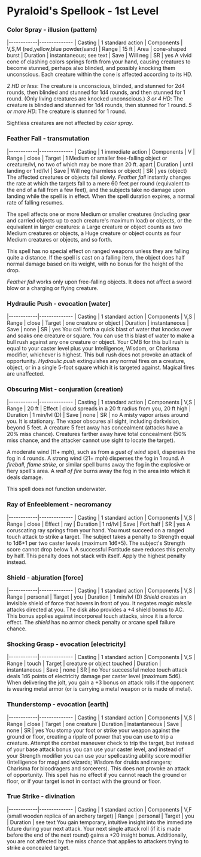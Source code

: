 # Pyraloid's Spellook - 1st Level

### Color Spray - illusion (pattern)
|------------|--------------
| Casting    | 1 standard action
| Components | V,S,M (red,yellow,blue powder/sand)
| Range      | 15 ft
| Area       | cone-shaped burst
| Duration   | instantaneous; see text
| Save       | Will neg
| SR         | yes
A vivid cone of clashing colors springs forth from your hand, causing creatures to become stunned, perhaps also blinded, and possibly knocking them unconscious. Each creature within the cone is affected according to its HD.

*2 HD or less*: The creature is unconscious, blinded, and stunned for 2d4 rounds, then blinded and stunned for 1d4 rounds, and then stunned for 1 round. (Only living creatures are knocked unconscious.)
*3 or 4 HD*: The creature is blinded and stunned for 1d4 rounds, then stunned for 1 round.
*5 or more HD*: The creature is stunned for 1 round.

Sightless creatures are not affected by *color spray*.

### Feather Fall - transmutation
|------------|--------------
| Casting    | 1 immediate action
| Components | V
| Range      | close
| Target     | 1 Medium or smaller free-falling object or creature/lvl, no two of which may be more than 20 ft. apart
| Duration   | until landing or 1 rd/lvl
| Save       | Will neg (harmless or object)
| SR         | yes (object)
The affected creatures or objects fall slowly. *Feather fall* instantly changes the rate at which the targets fall to a mere 60 feet per round (equivalent to the end of a fall from a few feet), and the subjects take no damage upon landing while the spell is in effect. When the spell duration expires, a normal rate of falling resumes.

The spell affects one or more Medium or smaller creatures (including gear and carried objects up to each creature's maximum load) or objects, or the equivalent in larger creatures: a Large creature or object counts as two Medium creatures or objects, a Huge creature or object counts as four Medium creatures or objects, and so forth.

This spell has no special effect on ranged weapons unless they are falling quite a distance. If the spell is cast on a falling item, the object does half normal damage based on its weight, with no bonus for the height of the drop.

*Feather fall* works only upon free-falling objects. It does not affect a sword blow or a charging or flying creature.

### Hydraulic Push - evocation [water]
|------------|--------------
| Casting    | 1 standard action
| Components | V,S
| Range      | close
| Target     | one creature or object
| Duration   | instantaneous
| Save       | none
| SR         | yes
You call forth a quick blast of water that knocks over and soaks one creature or square. You can use this blast of water to make a bull rush against any one creature or object. Your CMB for this bull rush is equal to your caster level plus your Intelligence, Wisdom, or Charisma modifier, whichever is highest. This bull rush does not provoke an attack of opportunity. *Hydraulic push* extinguishes any normal fires on a creature, object, or in a single 5-foot square which it is targeted against. Magical fires are unaffected.

### Obscuring Mist - conjuration (creation)
|------------|--------------
| Casting    | 1 standard action
| Components | V,S
| Range      | 20 ft
| Effect     | cloud spreads in a 20 ft radius from you, 20 ft high
| Duration   | 1 min/lvl (D)
| Save       | none
| SR         | no
A misty vapor arises around you. It is stationary. The vapor obscures all sight, including darkvision, beyond 5 feet. A creature 5 feet away has concealment (attacks have a 20% miss chance). Creatures farther away have total concealment (50% miss chance, and the attacker cannot use sight to locate the target).

A moderate wind (11+ mph), such as from a *gust of wind* spell, disperses the fog in 4 rounds. A strong wind (21+ mph) disperses the fog in 1 round. A *fireball*, *flame strike*, or similar spell burns away the fog in the explosive or fiery spell's area. A *wall of fire* burns away the fog in the area into which it deals damage.

This spell does not function underwater.

### Ray of Enfeeblement - necromancy
|------------|--------------
| Casting    | 1 standard action
| Components | V,S
| Range      | close
| Effect     | ray
| Duration   | 1 rd/lvl
| Save       | Fort half
| SR         | yes
A coruscating ray springs from your hand. You must succeed on a ranged touch attack to strike a target. The subject takes a penalty to Strength equal to 1d6+1 per two caster levels (maximum 1d6+5). The subject's Strength score cannot drop below 1. A successful Fortitude save reduces this penalty by half. This penalty does not stack with itself. Apply the highest penalty instead.

### Shield - abjuration [force]
|------------|--------------
| Casting    | 1 standard action
| Components | V,S
| Range      | personal
| Target     | you
| Duration   | 1 min/lvl (D)
*Shield* creates an invisible shield of force that hovers in front of you. It negates *magic missile* attacks directed at you. The disk also provides a +4 shield bonus to AC. This bonus applies against incorporeal touch attacks, since it is a force effect. The *shield* has no armor check penalty or arcane spell failure chance.

### Shocking Grasp - evocation [electricity]
|------------|--------------
| Casting    | 1 standard action
| Components | V,S
| Range      | touch
| Target     | creature or object touched
| Duration   | instantaneous
| Save       | none
| SR         | no
Your successful melee touch attack deals 1d6 points of electricity damage per caster level (maximum 5d6). When delivering the jolt, you gain a +3 bonus on attack rolls if the opponent is wearing metal armor (or is carrying a metal weapon or is made of metal).

### Thunderstomp - evocation [earth]
|------------|--------------
| Casting    | 1 standard action
| Components | V,S
| Range      | close
| Target     | one creature
| Duration   | instantaneous
| Save       | none
| SR         | yes
You stomp your foot or strike your weapon against the ground or floor, creating a ripple of power that you can use to trip a creature. Attempt the combat maneuver check to trip the target, but instead of your base attack bonus you can use your caster level, and instead of your Strength modifier you can use your spellcasting ability score modifier (Intelligence for magi and wizards; Wisdom for druids and rangers; Charisma for bloodragers and sorcerers). This does not provoke an attack of opportunity. This spell has no effect if you cannot reach the ground or floor, or if your target is not in contact with the ground or floor.

### True Strike - divination
|------------|--------------
| Casting    | 1 standard action
| Components | V,F (small wooden replica of an archery target)
| Range      | personal
| Target     | you
| Duration   | see text
You gain temporary, intuitive insight into the immediate future during your next attack. Your next single attack roll (if it is made before the end of the next round) gains a +20 insight bonus. Additionally, you are not affected by the miss chance that applies to attackers trying to strike a concealed target.
